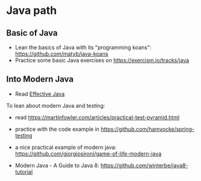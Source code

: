# Java path

## Basic of Java

* Lean the basics of Java with its "programming koans": https://github.com/matyb/java-koans
* Practice some basic Java exercises on https://exercism.io/tracks/java

## Into Modern Java
* Read [Effective Java](http://www.amazon.com/gp/product/0321356683)

To lean about modern Java and testing:

* read https://martinfowler.com/articles/practical-test-pyramid.html
* practice with the code example in https://github.com/hamvocke/spring-testing
* a nice practical example of modern java: https://github.com/giorgiosironi/game-of-life-modern-java

* Modern Java - A Guide to Java 8: https://github.com/winterbe/java8-tutorial
